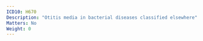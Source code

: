 ```yaml
---
ICD10: H670
Description: "Otitis media in bacterial diseases classified elsewhere"
Matters: No
Weight: 0
---
```

